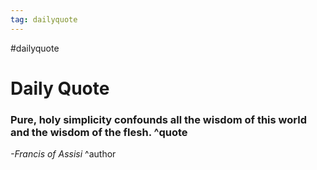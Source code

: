 ```yaml
---
tag: dailyquote
---
```


#dailyquote

# Daily Quote

### Pure, holy simplicity confounds all the wisdom of this world and the wisdom of the flesh. ^quote
*-Francis of Assisi* ^author
